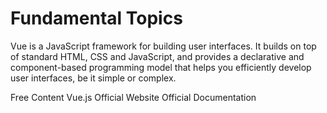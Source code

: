 # Fundamental Topics

Vue is a JavaScript framework for building user interfaces. It builds on top of standard HTML, CSS and JavaScript, and provides a declarative and component-based programming model that helps you efficiently develop user interfaces, be it simple or complex.

<ResourceGroupTitle>Free Content</ResourceGroupTitle>
<BadgeLink colorScheme='blue' badgeText='Official Website' href='https://vuejs.org/'>Vue.js Official Website</BadgeLink>
<BadgeLink colorScheme='blue' badgeText='Official Docs' href='https://vuejs.org/guide/introduction.html'>Official Documentation</BadgeLink>

